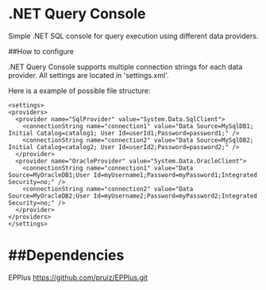 .NET Query Console
============

Simple .NET SQL console for query execution using different data providers.

##How to configure

.NET Query Console supports multiple connection strings for each data provider.
All settings are located in 'settings.xml'. 

Here is a example of possible file structure:

  ```
<settings>
  <providers>
    <provider name="SqlProvider" value="System.Data.SqlClient">
      <connectionString name="connection1" value="Data Source=MySqlDB1; Initial Catalog=catalog1; User Id=userId1;Password=password1;" />
      <connectionString name="connection2" value="Data Source=MySqlDB2; Initial Catalog=catalog2; User Id=userId2;Password=password2;" />
    </provider>
    <provider name="OracleProvider" value="System.Data.OracleClient">
      <connectionString name="connection1" value="Data Source=MyOracleDB1;User Id=myUsername1;Password=myPassword1;Integrated Security=no;" />
      <connectionString name="connection2" value="Data Source=MyOracleDB2;User Id=myUsername2;Password=myPassword2;Integrated Security=no;" />
    </provider>
  </providers>
</settings>
  ```

##Dependencies
============
EPPlus
https://github.com/pruiz/EPPlus.git
